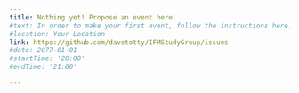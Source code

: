 ```yaml
---
title: Nothing yet! Propose an event here.
#text: In order to make your first event, follow the instructions here.
#location: Your Location
link: https://github.com/davetotty/IFMStudyGroup/issues
#date: 2077-01-01
#startTime: '20:00'
#endTime: '21:00'

---
```

